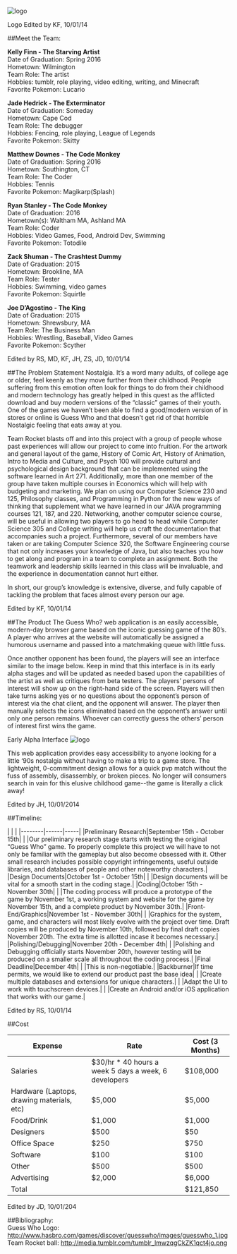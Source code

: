 
![logo](https://github.com/umass-cs-326/team-rocket/raw/master/docs/logo.png)

Logo Edited by KF, 10/01/14

##Meet the Team:

**Kelly Finn - The Starving Artist**  
Date of Graduation: 		Spring 2016  
Hometown: 			Wilmington  
Team Role: 			The artist  
Hobbies: 			tumblr, role playing, video editing, writing, and Minecraft  
Favorite Pokemon: 		Lucario  

**Jade Hedrick - The Exterminator**  
Date of Graduation: 		Someday  
Hometown: 			Cape Cod  
Team Role: 			The debugger  
Hobbies: 			Fencing, role playing, League of Legends  
Favorite Pokemon: 		Skitty  

**Matthew Downes - The Code Monkey**  
Date of Graduation: 		Spring 2016  
Hometown: 			Southington, CT  
Team Role: 			The Coder  
Hobbies: 			Tennis  
Favorite Pokemon: 		Magikarp(Splash)  

**Ryan Stanley - The Code Monkey**  
Date of Graduation:		2016  
Hometown(s):			Waltham MA, Ashland MA  
Team Role:			Coder  
Hobbies:			Video Games, Food, Android Dev, Swimming  
Favorite Pokemon:		Totodile  

**Zack Shuman - The Crashtest Dummy**  
Date of Graduation:	        2015  	
Hometown:		        Brookline, MA  	
Team Role:			Tester  
Hobbies:			Swimming, video games  
Favorite Pokemon:		Squirtle  

**Joe D’Agostino - The King**  
Date of Graduation: 	        2015  
Hometown: 		        Shrewsbury, MA  
Team Role:			The Business Man  
Hobbies:			Wrestling, Baseball, Video Games  
Favorite Pokemon:		Scyther  

Edited by RS, MD, KF, JH, ZS, JD,  10/01/14


##The Problem Statement
Nostalgia. It’s a word many adults, of college age or older, feel keenly as they move further from their childhood. People suffering from this emotion often look for things to do from their childhood and modern technology has greatly helped in this quest as the afflicted download and buy modern versions of the “classic” games of their youth. One of the games we haven’t been able to find a good/modern version of in stores or online is Guess Who and that doesn’t get rid of that horrible Nostalgic feeling that eats away at you.  

Team Rocket blasts off and into this project with a group of people whose past experiences will allow our project to come into fruition. For the artwork and general layout of the game, History of Comic Art, History of Animation, Intro to Media and Culture, and Psych 100 will provide cultural and psychological design background that can be implemented using the software learned in Art 271. Additionally, more than one member of the group have taken multiple courses in Economics which will help with budgeting and marketing. We plan on using our Computer Science 230 and 125, Philosophy classes, and Programming in Python for the new ways of thinking that supplement what we have learned in our JAVA programming courses 121, 187, and 220. Networking, another computer science course, will be useful in allowing two players to go head to head while Computer Science 305 and College writing will help us craft the documentation that accompanies such a project. Furthermore, several of our members have taken or are taking Computer Science 320, the Software Engineering course that not only increases your knowledge of Java, but also teaches you how to get along and program in a team to complete an assignment. Both the teamwork and leadership skills learned in this class will be invaluable, and the experience in documentation cannot hurt either.  

In short, our group’s knowledge is extensive, diverse, and fully capable of tackling the problem that faces almost every person our age.

Edited by KF, 10/01/14


##The Product
The Guess Who? web application is an easily accessible, modern-day browser game based on the iconic guessing game of the 80’s. A player who arrives at the website will automatically be assigned a humorous username and passed into a matchmaking queue with little fuss.  

Once another opponent has been found, the players will see an interface similar to the image below. Keep in mind that this interface is in its early alpha stages and will be updated as needed based upon the capabilities of the artist as well as critiques from beta testers. The players’ persons of interest will show up on the right-hand side of the screen. Players will then take turns asking yes or no questions about the opponent’s person of interest via the chat client, and the opponent will answer. The player then manually selects the icons eliminated based on the opponent’s answer until only one person remains. Whoever can correctly guess the others’ person of interest first wins the game.

Early Alpha Interface
![logo](https://github.com/umass-cs-326/team-rocket/raw/master/docs/design.png)

This web application provides easy accessibility to anyone looking for a little ‘90s nostalgia without having to make a trip to a game store. The lightweight, 0-commitment design allows for a quick pvp match without the fuss of assembly, disassembly, or broken pieces. No longer will consumers search in vain for this elusive childhood game--the game is literally a click away!

Edited by JH, 10/01/2014


##Timeline:

| | |
|--------|------|-----|
|Preliminary Research|September 15th - October 15th| 
| |Our preliminary research stage starts with testing the original “Guess Who” game. To properly complete this project we will have to not only be familiar with the gameplay but also become obsessed with it. Other small research includes possible copyright infringements, useful outside libraries, and databases of people and other noteworthy characters.|
|Design Documents|October 1st - October 15th|
| |Design documents will be vital for a smooth start in the coding stage.|
|Coding|October 15th - November 30th|
| |The coding process will produce a prototype of the game by November 1st, a working system and website for the game by November 15th, and a complete product by November 30th.|
|Front-End/Graphics|November 1st - November 30th|
| |Graphics for the system, game, and characters will most likely evolve with the project over time. Draft copies will be produced by November 10th, followed by final draft copies November 20th. The extra time is allotted incase it becomes necessary.|
|Polishing/Debugging|November 20th - December 4th|
| |Polishing and Debugging officially starts November 20th, however testing will be produced on a smaller scale all throughout the coding process.|
|Final Deadline|December 4th|
| |This is non-negotiable.|
|Backburner|If time permits, we would like to extend our product past the base idea|
| |Create multiple databases and extensions for unique characters.|
| |Adapt the UI to work with touchscreen devices.|
| |Create an Android and/or iOS application that works with our game.|

Edited by RS, 10/01/14


##Cost  

|Expense|Rate|Cost (3 Months)|
|-------|----|---------------|
|Salaries|$30/hr * 40 hours a week 5 days a week, 6 developers|$108,000|
|Hardware (Laptops, drawing materials, etc)|$5,000|$5,000|
|Food/Drink|$1,000|$1,000|
|Designers|$500|$50|
|Office Space|$250|$750|
|Software|$100|$100|
|Other|$500|$500|
|Advertising|$2,000|$6,000|
|Total| |$121,850|

Edited by JD, 10/01/204






##Bibliography:  
Guess Who Logo: http://www.hasbro.com/games/discover/guesswho/images/guesswho_1.jpg  
Team Rocket ball: http://media.tumblr.com/tumblr_lmwzqgCkZK1qct4jo.png  
